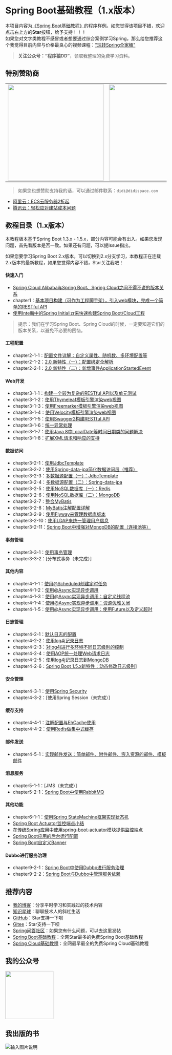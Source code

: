 # Spring Boot基础教程（1.x版本）

本项目内容为[《Spring Boot基础教程》](http://blog.didispace.com/Spring-Boot%E5%9F%BA%E7%A1%80%E6%95%99%E7%A8%8B/)的程序样例。如您觉得该项目不错，欢迎点击右上方的**Star**按钮，给予支持！！！<br>
如果您对文字类教程不感冒或者想要通过综合案例学习Spring，那么给您推荐这个我觉得目前内容与价格最良心的视频课程：["玩转Spring全家桶"](https://time.geekbang.org/course/intro/156?code=d1se%2F7ugeBEyuU%2FIYp1ynYzzGDAKYLFWk96zyObvTyU%3D&utm_term=zeusEN8Q0&utm_source=git&utm_medium=chengxuyuandd&utm_campaign=156-onsell&utm_content=ddboke)

> **关注公众号：“程序猿DD”**，领取我整理的免费学习资料。<br>

## 特别赞助商

<table>
      <tbody>
        <tr>
          <td align="center" valign="middle">
            <a href="https://e.coding.net/?utm_source=zhaiyongchao&utm_medium=banner&utm_campaign=march2019" target="_blank">
              <img width="300" src="https://github.com/dyc87112/SpringBoot-Learning/blob/master/sponsor/git-springboot-sponsor-1-500X166.jpg?raw=true">
            </a>
          </td>
          <td align="center" valign="middle">
            <a href="https://promotion.aliyun.com/ntms/act/ambassador/sharetouser.html?userCode=wxfqkr0o&utm_source=wxfqkr0o" target="_blank">
              <img width="300" src="https://github.com/dyc87112/SpringBoot-Learning/blob/master/sponsor/git-springboot-sponsor-2-300x100.jpg?raw=true">
            </a>
          </td>     
        </tr>
      </tbody>
</table>

> 如果您也想赞助支持我的话，可以通过邮件联系：`didi@didispace.com`

- [阿里云：ECS云服务器2折起](https://promotion.aliyun.com/ntms/act/ambassador/sharetouser.html?userCode=wxfqkr0o&utm_source=wxfqkr0o)
- [腾讯云：轻松应对建站成本问题](https://cloud.tencent.com/redirect.php?redirect=1027&cps_key=f6a8af1297bfac40b9d10ffa1270029a&from=console)

## 教程目录（1.x版本）

本教程版本基于Spring Boot 1.3.x - 1.5.x，部分内容可能会有出入。如果您发现问题，首先看版本是否一致。如果还有问题，可以提Issue指出。

如果您要学习Spring Boot 2.x版本，可以切换到2.x分支学习，本教程正在连载2.x版本的最新教程，如果您觉得内容不错，Star关注我吧！

#### 快速入门

- [Spring Cloud Alibaba与Spring Boot、Spring Cloud之间不得不说的版本关系](http://blog.didispace.com/spring-cloud-alibaba-version/)
- chapter1：[基本项目构建（可作为工程脚手架），引入web模块，完成一个简单的RESTful API](http://blog.didispace.com/spring-boot-learning-1/)
- [使用Intellij中的Spring Initializr来快速构建Spring Boot/Cloud工程](http://blog.didispace.com/spring-initializr-in-intellij/)

> 提示：我们在学习Spring Boot、Spring Cloud的时候，一定要知道它们的版本关系，以避免不必要的困恼。

#### 工程配置

- chapter2-1-1：[配置文件详解：自定义属性、随机数、多环境配置等](http://blog.didispace.com/springbootproperties/)
- chapter2-1-2：[2.0 新特性（一）：配置绑定全解析](http://blog.didispace.com/Spring-Boot-2-0-feature-1-relaxed-binding-2/)
- chapter2-2-1：[2.0 新特性（二）：新增事件ApplicationStartedEvent](http://blog.didispace.com/Spring-Boot-2-0-feature-2-ApplicationStartedEvent/)

#### Web开发

- chapter3-1-1：[构建一个较为复杂的RESTful API以及单元测试](http://blog.didispace.com/springbootrestfulapi/)
- chapter3-1-2：[使用Thymeleaf模板引擎渲染web视图](http://blog.didispace.com/springbootweb/)
- chapter3-1-3：[使用Freemarker模板引擎渲染web视图](http://blog.didispace.com/springbootweb/)
- chapter3-1-4：[使用Velocity模板引擎渲染web视图](http://blog.didispace.com/springbootweb/)
- chapter3-1-5：[使用Swagger2构建RESTful API](http://blog.didispace.com/springbootswagger2/)
- chapter3-1-6：[统一异常处理](http://blog.didispace.com/springbootexception/)
- chapter3-1-7：[使用Java 8中LocalDate等时间日期类的问题解决](http://blog.didispace.com/Spring-Boot-And-Feign-Use-localdate/)
- chapter3-1-8：[扩展XML请求和响应的支持](http://blog.didispace.com/spring-boot-xml-httpmessageconverter)

#### 数据访问

- chapter3-2-1：[使用JdbcTemplate](http://blog.didispace.com/springbootdata1/)
- chapter3-2-2：[使用Spring-data-jpa简化数据访问层（推荐）](http://blog.didispace.com/springbootdata2/)
- chapter3-2-3：[多数据源配置（一）：JdbcTemplate](http://blog.didispace.com/springbootmultidatasource/)
- chapter3-2-4：[多数据源配置（二）：Spring-data-jpa](http://blog.didispace.com/springbootmultidatasource/)
- chapter3-2-5：[使用NoSQL数据库（一）：Redis](http://blog.didispace.com/springbootredis/)
- chapter3-2-6：[使用NoSQL数据库（二）：MongoDB](http://blog.didispace.com/springbootmongodb/)
- chapter3-2-7：[整合MyBatis](http://blog.didispace.com/springbootmybatis/)
- chapter3-2-8：[MyBatis注解配置详解](http://blog.didispace.com/mybatisinfo/)
- chapter3-2-9：[使用Flyway来管理数据库版本](http://blog.didispace.com/spring-boot-flyway-db-version/)
- chapter3-2-10：[使用LDAP来统一管理用户信息](http://blog.didispace.com/spring-boot-ldap-user/)
- chapter3-2-11：[Spring Boot中增强对MongoDB的配置（连接池等）](http://blog.didispace.com/springbootmongodb-plus/)

#### 事务管理

- chapter3-3-1：[使用事务管理](http://blog.didispace.com/springboottransactional/)
- chapter3-3-2：[分布式事务（未完成）]

#### 其他内容

- chapter4-1-1：[使用@Scheduled创建定时任务](http://blog.didispace.com/springbootscheduled/)
- chapter4-1-2：[使用@Async实现异步调用](http://blog.didispace.com/springbootasync/)
- chapter4-1-3：[使用@Async实现异步调用：自定义线程池](http://blog.didispace.com/springbootasync-2/)
- chapter4-1-4：[使用@Async实现异步调用：资源优雅关闭](http://blog.didispace.com/springbootasync-3/)
- chapter4-1-5：[使用@Async实现异步调用：使用Future以及定义超时](http://blog.didispace.com/springbootasync-4/)

#### 日志管理

- chapter4-2-1：[默认日志的配置](http://blog.didispace.com/springbootlog/)
- chapter4-2-2：[使用log4j记录日志](http://blog.didispace.com/springbootlog4j/)
- chapter4-2-3：[对log4j进行多环境不同日志级别的控制](http://blog.didispace.com/springbootlog4jmuilt/)
- chapter4-2-4：[使用AOP统一处理Web请求日志](http://blog.didispace.com/springbootaoplog/)
- chapter4-2-5：[使用log4j记录日志到MongoDB](http://blog.didispace.com/springbootlog4jmongodb/)
- chapter4-2-6：[Spring Boot 1.5.x新特性：动态修改日志级别](http://blog.didispace.com/spring-boot-1-5-x-feature-1/)]

#### 安全管理

- chapter4-3-1：[使用Spring Security](http://blog.didispace.com/springbootsecurity/)
- chapter4-3-2：[使用Spring Session（未完成）]

#### 缓存支持

- chapter4-4-1：[注解配置与EhCache使用](http://blog.didispace.com/springbootcache1/)
- chapter4-4-2：[使用Redis做集中式缓存](http://blog.didispace.com/springbootcache2/)

#### 邮件发送

- chapter4-5-1：[实现邮件发送：简单邮件、附件邮件、嵌入资源的邮件、模板邮件](http://blog.didispace.com/springbootmailsender/)

#### 消息服务

- chapter5-1-1：[JMS（未完成）]
- chapter5-2-1：[Spring Boot中使用RabbitMQ](http://blog.didispace.com/spring-boot-rabbitmq/)

#### 其他功能

- chapter6-1-1：[使用Spring StateMachine框架实现状态机](http://blog.didispace.com/spring-statemachine/)
- [Spring Boot Actuator监控端点小结](http://blog.didispace.com/spring-boot-actuator-1/)
- [在传统Spring应用中使用spring-boot-actuator模块提供监控端点](http://blog.didispace.com/spring-boot-actuator-without-boot/)
- [Spring Boot应用的后台运行配置](http://blog.didispace.com/spring-boot-run-backend/)
- [Spring Boot自定义Banner](http://blog.didispace.com/spring-boot-banner/)

#### Dubbo进行服务治理

- chapter9-2-1：[Spring Boot中使用Dubbo进行服务治理](https://gitee.com/didispace/SpringBoot-Learning/tree/master/Chapter9-2-1)
- chapter9-2-2：[Spring Boot与Dubbo中管理服务依赖](https://gitee.com/didispace/SpringBoot-Learning/tree/master/Chapter9-2-2)

## 推荐内容

- [我的博客](http://blog.didispace.com)：分享平时学习和实践过的技术内容
- [知识星球](https://t.xiaomiquan.com/zfEiY3v)：聊聊技术人的斜杠生活
- [GitHub](https://github.com/dyc87112/SpringBoot-Learning)：Star支持一下呗
- [Gitee](https://gitee.com/didispace/SpringBoot-Learning)：Star支持一下呗
- [Spring问答社区](http://www.spring4all.com/)：如果您有什么问题，可以去这里发帖
- [Spring Boot基础教程](http://blog.didispace.com/Spring-Boot%E5%9F%BA%E7%A1%80%E6%95%99%E7%A8%8B/)：全网Star最多的免费Spring Boot基础教程
- [Spring Cloud基础教程](http://blog.didispace.com/Spring-Cloud%E5%9F%BA%E7%A1%80%E6%95%99%E7%A8%8B/)：全网最早最全的免费Spring Cloud基础教程

## 我的公众号

<img src="http://blog.didispace.com/css/images/weixin.jpg" style="width:150px;height:150px;" />

## 我出版的书

![输入图片说明](https://git.oschina.net/uploads/images/2017/0416/233656_dd3bce94_437188.png "在这里输入图片标题")
